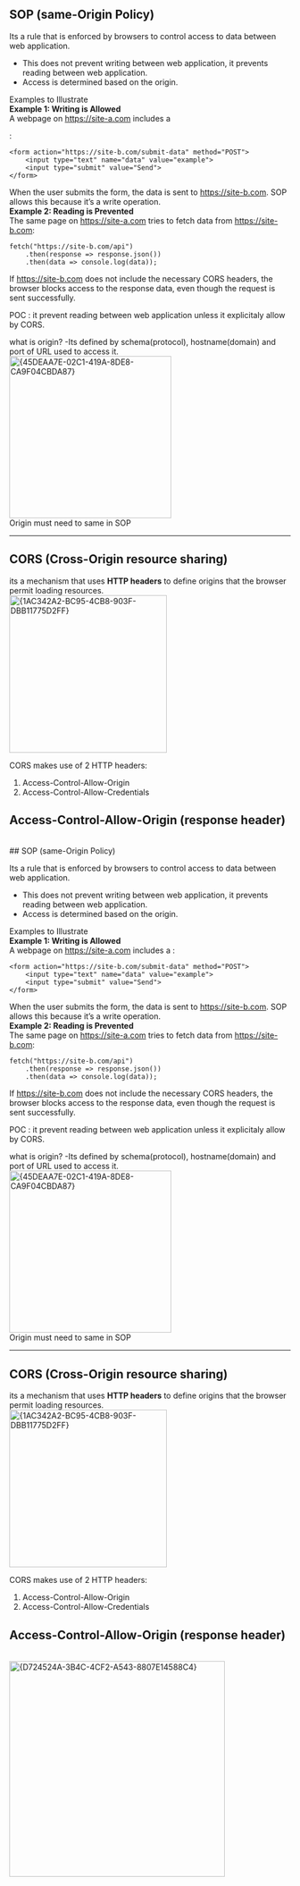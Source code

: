 ## SOP (same-Origin Policy) 

Its a rule that is enforced by browsers to control access to data between web application.

* This does not prevent writing between web application, it prevents reading between web application.
* Access is determined based on the origin.

Examples to Illustrate <br>
**Example 1: Writing is Allowed** <br>
A webpage on https://site-a.com includes a <form>: <br>
```
<form action="https://site-b.com/submit-data" method="POST">
    <input type="text" name="data" value="example">
    <input type="submit" value="Send">
</form>
```
When the user submits the form, the data is sent to https://site-b.com. SOP allows this because it’s a write operation. <br>
**Example 2: Reading is Prevented** <br>
The same page on https://site-a.com tries to fetch data from https://site-b.com: <br>
```
fetch("https://site-b.com/api")
    .then(response => response.json())
    .then(data => console.log(data));
```
If https://site-b.com does not include the necessary CORS headers, the browser blocks access to the response data, even though the request is sent successfully.
<br>

POC : it prevent reading between web application unless it explicitaly allow by CORS.

what is origin?
-Its defined by schema(protocol), hostname(domain) and port of URL used to access it. <br>
<img width="290" alt="{45DEAA7E-02C1-419A-8DE8-CA9F04CBDA87}" src="https://github.com/user-attachments/assets/02680c5d-bf4c-4956-b9b8-9e1ad534e1b0">
<br>
Origin must  need to same in SOP 


---

## CORS (Cross-Origin resource sharing)
its a mechanism that uses **HTTP headers** to define origins that the browser permit loading resources.
<br> <img width="282" alt="{1AC342A2-BC95-4CB8-903F-DBB11775D2FF}" src="https://github.com/user-attachments/assets/4172380c-3db6-4ddd-acbd-e85f97c960df">
<br>

CORS makes use of 2 HTTP headers:
1) Access-Control-Allow-Origin
2) Access-Control-Allow-Credentials


## Access-Control-Allow-Origin (response header)
<br>
## SOP (same-Origin Policy) 

Its a rule that is enforced by browsers to control access to data between web application.

* This does not prevent writing between web application, it prevents reading between web application.
* Access is determined based on the origin.

Examples to Illustrate <br>
**Example 1: Writing is Allowed** <br>
A webpage on https://site-a.com includes a <form>: <br>
```
<form action="https://site-b.com/submit-data" method="POST">
    <input type="text" name="data" value="example">
    <input type="submit" value="Send">
</form>
```
When the user submits the form, the data is sent to https://site-b.com. SOP allows this because it’s a write operation. <br>
**Example 2: Reading is Prevented** <br>
The same page on https://site-a.com tries to fetch data from https://site-b.com: <br>
```
fetch("https://site-b.com/api")
    .then(response => response.json())
    .then(data => console.log(data));
```
If https://site-b.com does not include the necessary CORS headers, the browser blocks access to the response data, even though the request is sent successfully.
<br>

POC : it prevent reading between web application unless it explicitaly allow by CORS.

what is origin?
-Its defined by schema(protocol), hostname(domain) and port of URL used to access it. <br>
<img width="290" alt="{45DEAA7E-02C1-419A-8DE8-CA9F04CBDA87}" src="https://github.com/user-attachments/assets/02680c5d-bf4c-4956-b9b8-9e1ad534e1b0">
<br>
Origin must  need to same in SOP 


---

## CORS (Cross-Origin resource sharing)
its a mechanism that uses **HTTP headers** to define origins that the browser permit loading resources.
<br> <img width="282" alt="{1AC342A2-BC95-4CB8-903F-DBB11775D2FF}" src="https://github.com/user-attachments/assets/4172380c-3db6-4ddd-acbd-e85f97c960df">
<br>

CORS makes use of 2 HTTP headers:
1) Access-Control-Allow-Origin
2) Access-Control-Allow-Credentials


## Access-Control-Allow-Origin (response header)
<br>
<img width="386" alt="{D724524A-3B4C-4CF2-A543-8807E14588C4}" src="https://github.com/user-attachments/assets/673e63af-29db-45e8-b4be-325eaffc6aa4">
<br>











